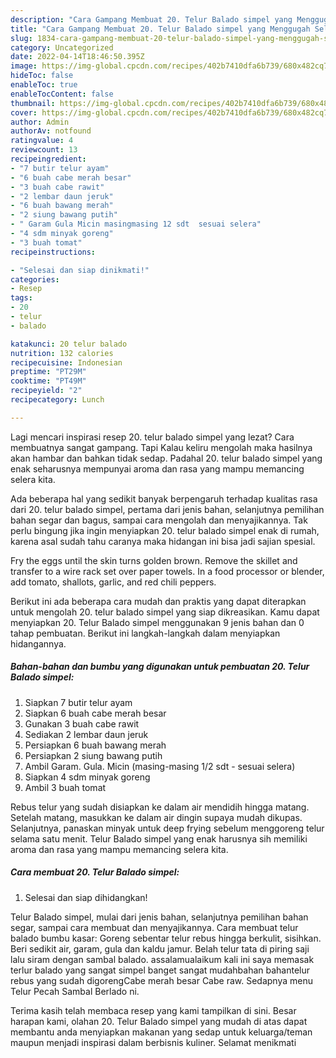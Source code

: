 ```yaml
---
description: "Cara Gampang Membuat 20. Telur Balado simpel yang Menggugah Selera"
title: "Cara Gampang Membuat 20. Telur Balado simpel yang Menggugah Selera"
slug: 1834-cara-gampang-membuat-20-telur-balado-simpel-yang-menggugah-selera
category: Uncategorized
date: 2022-04-14T18:46:50.395Z
image: https://img-global.cpcdn.com/recipes/402b7410dfa6b739/680x482cq70/20-telur-balado-simpel-foto-resep-utama.jpg
hideToc: false
enableToc: true
enableTocContent: false
thumbnail: https://img-global.cpcdn.com/recipes/402b7410dfa6b739/680x482cq70/20-telur-balado-simpel-foto-resep-utama.jpg
cover: https://img-global.cpcdn.com/recipes/402b7410dfa6b739/680x482cq70/20-telur-balado-simpel-foto-resep-utama.jpg
author: Admin
authorAv: notfound
ratingvalue: 4
reviewcount: 13
recipeingredient:
- "7 butir telur ayam"
- "6 buah cabe merah besar"
- "3 buah cabe rawit"
- "2 lembar daun jeruk"
- "6 buah bawang merah"
- "2 siung bawang putih"
- " Garam Gula Micin masingmasing 12 sdt  sesuai selera"
- "4 sdm minyak goreng"
- "3 buah tomat"
recipeinstructions:

- "Selesai dan siap dinikmati!"
categories:
- Resep
tags:
- 20
- telur
- balado

katakunci: 20 telur balado 
nutrition: 132 calories
recipecuisine: Indonesian
preptime: "PT29M"
cooktime: "PT49M"
recipeyield: "2"
recipecategory: Lunch

---
```



Lagi mencari inspirasi resep 20. telur balado simpel yang lezat? Cara membuatnya sangat gampang. Tapi Kalau keliru mengolah maka hasilnya akan hambar dan bahkan tidak sedap. Padahal 20. telur balado simpel yang enak seharusnya mempunyai aroma dan rasa yang mampu memancing selera kita.


Ada beberapa hal yang sedikit banyak berpengaruh terhadap kualitas rasa dari 20. telur balado simpel, pertama dari jenis bahan, selanjutnya pemilihan bahan segar dan bagus, sampai cara mengolah dan menyajikannya. Tak perlu bingung jika ingin menyiapkan 20. telur balado simpel enak di rumah, karena asal sudah tahu caranya maka hidangan ini bisa jadi sajian spesial.

Fry the eggs until the skin turns golden brown. Remove the skillet and transfer to a wire rack set over paper towels. In a food processor or blender, add tomato, shallots, garlic, and red chili peppers.


Berikut ini ada beberapa cara mudah dan praktis yang dapat diterapkan untuk mengolah 20. telur balado simpel yang siap dikreasikan. Kamu dapat menyiapkan 20. Telur Balado simpel menggunakan 9 jenis bahan dan 0 tahap pembuatan. Berikut ini langkah-langkah dalam menyiapkan hidangannya.

<!--inarticleads1-->

##### Bahan-bahan dan bumbu yang digunakan untuk pembuatan 20. Telur Balado simpel:

1. Siapkan 7 butir telur ayam
1. Siapkan 6 buah cabe merah besar
1. Gunakan 3 buah cabe rawit
1. Sediakan 2 lembar daun jeruk
1. Persiapkan 6 buah bawang merah
1. Persiapkan 2 siung bawang putih
1. Ambil  Garam. Gula. Micin (masing-masing 1/2 sdt - sesuai selera)
1. Siapkan 4 sdm minyak goreng
1. Ambil 3 buah tomat


Rebus telur yang sudah disiapkan ke dalam air mendidih hingga matang. Setelah matang, masukkan ke dalam air dingin supaya mudah dikupas. Selanjutnya, panaskan minyak untuk deep frying sebelum menggoreng telur selama satu menit. Telur Balado simpel yang enak harusnya sih memiliki aroma dan rasa yang mampu memancing selera kita. 

<!--inarticleads2-->

##### Cara membuat 20. Telur Balado simpel:


1. Selesai dan siap dihidangkan!

Telur Balado simpel, mulai dari jenis bahan, selanjutnya pemilihan bahan segar, sampai cara membuat dan menyajikannya. Cara membuat telur balado bumbu kasar: Goreng sebentar telur rebus hingga berkulit, sisihkan. Beri sedikit air, garam, gula dan kaldu jamur. Belah telur tata di piring saji lalu siram dengan sambal balado. assalamualaikum kali ini saya memasak terlur balado yang sangat simpel banget sangat mudahbahan bahantelur rebus yang sudah digorengCabe merah besar Cabe raw. Sedapnya menu Telur Pecah Sambal Berlado ni. 

Terima kasih telah membaca resep yang kami tampilkan di sini. Besar harapan kami, olahan 20. Telur Balado simpel yang mudah di atas dapat membantu anda menyiapkan makanan yang sedap untuk keluarga/teman maupun menjadi inspirasi dalam berbisnis kuliner. Selamat menikmati
